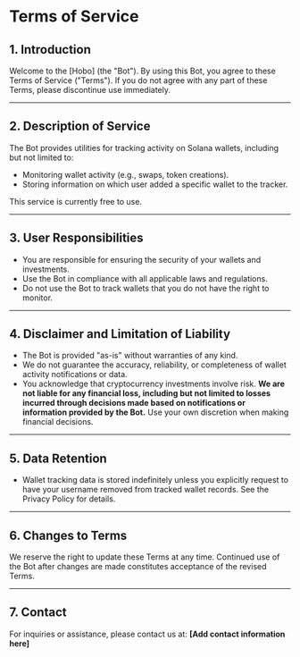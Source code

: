 # Terms of Service

## 1. Introduction
Welcome to the [Hobo] (the "Bot"). By using this Bot, you agree to these Terms of Service ("Terms"). If you do not agree with any part of these Terms, please discontinue use immediately.

---

## 2. Description of Service
The Bot provides utilities for tracking activity on Solana wallets, including but not limited to:
- Monitoring wallet activity (e.g., swaps, token creations).
- Storing information on which user added a specific wallet to the tracker.

This service is currently free to use.

---

## 3. User Responsibilities
- You are responsible for ensuring the security of your wallets and investments.
- Use the Bot in compliance with all applicable laws and regulations.
- Do not use the Bot to track wallets that you do not have the right to monitor.

---

## 4. Disclaimer and Limitation of Liability
- The Bot is provided "as-is" without warranties of any kind.
- We do not guarantee the accuracy, reliability, or completeness of wallet activity notifications or data.
- You acknowledge that cryptocurrency investments involve risk. **We are not liable for any financial loss, including but not limited to losses incurred through decisions made based on notifications or information provided by the Bot.** Use your own discretion when making financial decisions.

---

## 5. Data Retention
- Wallet tracking data is stored indefinitely unless you explicitly request to have your username removed from tracked wallet records. See the Privacy Policy for details.

---

## 6. Changes to Terms
We reserve the right to update these Terms at any time. Continued use of the Bot after changes are made constitutes acceptance of the revised Terms.

---

## 7. Contact
For inquiries or assistance, please contact us at: **[Add contact information here]**
